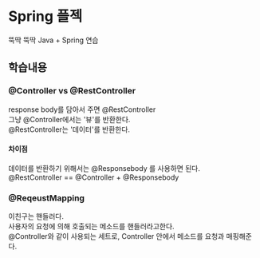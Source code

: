 # Spring 플젝 

뚝딱 뚝딱 Java + Spring 연습 


## 학습내용 

### @Controller vs @RestController 

response body를 담아서 주면 @RestController  
그냥 @Controller에서는 '뷰'를 반환한다.  
@RestController는 '데이터'를 반환한다.  

#### 차이점
데이터를 반환하기 위해서는 @Responsebody 를 사용하면 된다.   
 @RestController == @Controller + @Responsebody  


### @ReqeustMapping
이친구는 핸들러다.  
사용자의 요청에 의해 호출되는 메소드를 핸들러라고한다.  
@Controller와 같이 사용되는 세트로, Controller 안에서 메소드를 요청과 매핑해준다. 
